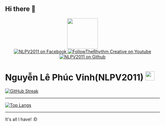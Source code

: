 ## Hi there 👋

<div id="header" align="center">
  <img src="https://i.giphy.com/media/v1.Y2lkPTc5MGI3NjExcXYybnR1ZHY4bDM1Zjg3ZTR1bTA5YzNidnpuOWFuYW9yb3ZsOTB4ayZlcD12MV9pbnRlcm5hbF9naWZfYnlfaWQmY3Q9cw/smGCEo5zsAXtK4bqAT/giphy.gif" width="100"/>
</div>
<div id="badges" align="center">
  <a href="https://www.facebook.com/profile.php?id=100085288406784">
    <img src="https://img.shields.io/badge/Facebook-blue?style=for-the-badge&logo=Facebook&logoColor=white" alt="NLPV2011 on Facebook"/>
  </a>
  <a href="http://www.youtube.com/@FollowTheRhythm-Creative">
    <img src="https://img.shields.io/badge/FollowTheRhythm_Creative-white?style=for-the-badge&logo=Youtube&logoColor=black" alt="FollowTheRhythm Creative on Youtube"/>
  </a>
  <a href="https://github.com/NLPV2011">
    <img src="https://img.shields.io/badge/Github-black?style=for-the-badge&logo=Github&logoColor=white" alt="NLPV2011 on Github"/>
  </a>
</div>
<div id="profile-views" align="center">
  <img src="https://komarev.com/ghpvc/?username=NLPV2011&style=flat-square&color=blue" alt="" align="center"/>
</div>
<h1>
  Nguyễn Lê Phúc Vinh(NLPV2011)
  <img src="https://media.giphy.com/media/hvRJCLFzcasrR4ia7z/giphy.gif" width="30px"/>
</h1>

[![GitHub Streak](http://github-readme-streak-stats.herokuapp.com?user=NLPV2011&theme=dark&background=000000)](https://git.io/streak-stats)

---

[![Top Langs](https://github-readme-stats.vercel.app/api/top-langs/?username=NLPV2011&layout=compact&theme=vision-friendly-dark)](https://github.com/anuraghazra/github-readme-stats)

---

It's all I have! :Đ
<!--
**NLPV2011/NLPV2011** is a ✨ _special_ ✨ repository because its `README.md` (this file) appears on your GitHub profile.

Here are some ideas to get you started:

- 🔭 I’m currently working on ...
- 🌱 I’m currently learning ...
- 👯 I’m looking to collaborate on ...
- 🤔 I’m looking for help with ...
- 💬 Ask me about ...
- 📫 How to reach me: ...
- 😄 Pronouns: ...
- ⚡ Fun fact: ...
-->
